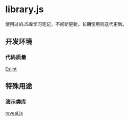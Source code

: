 # library.js
使用过的JS库学习笔记，不间断更新。长期使用则迭代更新。
## 开发环境

### 代码质量
[Eslint](http://eslint.cn/docs/rules/)

## 特殊用途

### 演示类库
[reveal.js](/librarys/Reveal.md)

